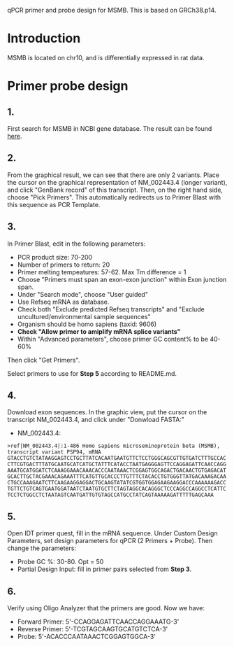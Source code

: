 qPCR primer and probe design for MSMB.
This is based on GRCh38.p14.

# Introduction
MSMB is located on chr10, and is differentially expressed in rat data. 

# Primer probe design
## 1.
First search for MSMB in NCBI gene database. The result can be found [here](https://www.ncbi.nlm.nih.gov/gene/4477). 
## 2.
From the graphical result, we can see that there are only 2 variants. Place the cursor on the graphical representation of NM_002443.4 (longer variant), and click "GenBank record" of this transcript. Then, on the right hand side, choose "Pick Primers". This automatically redirects us to Primer Blast with this sequence as PCR Template. 
## 3.
In Primer Blast, edit in the following parameters:
- PCR product size: 70-200
- Number of primers to return: 20
- Primer melting tempeatures: 57-62. Max Tm difference = 1
- Choose "Primers must span an exon-exon junction" within Exon junction span. 
- Under "Search mode", choose "User guided"
- Use Refseq mRNA as database.
- Check both "Exclude predicted Refseq transcripts" and "Exclude uncultured/environmental sample sequences"
- Organism should be homo sapiens (taxid: 9606)
- **Check "Allow primer to amiplify mRNA splice variants"**
- Within "Advanced parameters", choose primer GC content% to be 40-60%

Then click "Get Primers".

Select primers to use for **Step 5** according to README.md.

## 4.
Download exon sequences. In the graphic view, put the cursor on the transcript NM_002443.4, and click under "Donwload FASTA:"
- NM_002443.4:
```
>ref|NM_002443.4|:1-486 Homo sapiens microseminoprotein beta (MSMB), transcript variant PSP94, mRNA
GTACCTGTCTATAAGGAGTCCTGCTTATCACAATGAATGTTCTCCTGGGCAGCGTTGTGATCTTTGCCAC
CTTCGTGACTTTATGCAATGCATCATGCTATTTCATACCTAATGAGGGAGTTCCAGGAGATTCAACCAGG
AAATGCATGGATCTCAAAGGAAACAAACACCCAATAAACTCGGAGTGGCAGACTGACAACTGTGAGACAT
GCACTTGCTACGAAACAGAAATTTCATGTTGCACCCTTGTTTCTACACCTGTGGGTTATGACAAAGACAA
CTGCCAAAGAATCTTCAAGAAGGAGGACTGCAAGTATATCGTGGTGGAGAAGAAGGACCCAAAAAAGACC
TGTTCTGTCAGTGAATGGATAATCTAATGTGCTTCTAGTAGGCACAGGGCTCCCAGGCCAGGCCTCATTC
TCCTCTGGCCTCTAATAGTCAATGATTGTGTAGCCATGCCTATCAGTAAAAAGATTTTTGAGCAAA
```

## 5. 
Open IDT primer quest, fill in the mRNA sequence. Under Custom Design Parameters, set design parameters for qPCR (2 Primers + Probe). Then change the parameters:
- Probe GC %: 30-80. Opt = 50
- Partial Design Input: fill in primer pairs selected from **Step 3**.

## 6. 
Verify using Oligo Analyzer that the primers are good.
Now we have:
- Forward Primer: 5'-CCAGGAGATTCAACCAGGAAATG-3'
- Reverse Primer: 5'-TCGTAGCAAGTGCATGTCTCA-3'
- Probe: 5'-ACACCCAATAAACTCGGAGTGGCA-3'